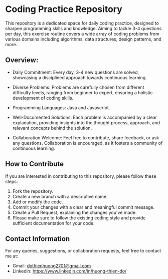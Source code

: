 # Coding Practice Repository
This repository is a dedicated space for daily coding practice, designed to sharpen programming skills and knowledge. Aiming to tackle 3-4 questions per day, 
this exercise routine covers a wide array of coding problems from various domains including algorithms, data structures, design patterns, and more.

## Overview:
* Daily Commitment: Every day, 3-4 new questions are solved, showcasing a disciplined approach towards continuous learning.

* Diverse Problems: Problems are carefully chosen from different difficulty levels, ranging from beginner to expert, ensuring a holistic development of coding skills.

* Programming Languages: Java and Javascript.

* Well-Documented Solutions: Each problem is accompanied by a clear explanation, providing insights into the thought process, approach, and relevant concepts behind the solution.

* Collaboration Welcome: Feel free to contribute, share feedback, or ask any questions. Collaboration is encouraged, as it fosters a community of continuous learning.

## How to Contribute
If you are interested in contributing to this repository, please follow these steps:
1. Fork the repository.
2. Create a new branch with a descriptive name.
3. Add or modify the code.
4. Commit your changes with a clear and meaningful commit message.
5. Create a Pull Request, explaining the changes you've made.
6. Please make sure to follow the existing coding style and provide sufficient documentation for your code.

## Contact Information
For any queries, suggestions, or collaboration requests, feel free to contact me at:
* Gmail: dothienhuong2701@gmail.com
* Linkedin: https://www.linkedin.com/in/huong-thien-do/
